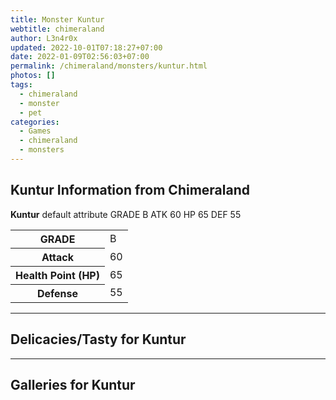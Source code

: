 ```yaml
---
title: Monster Kuntur
webtitle: chimeraland
author: L3n4r0x
updated: 2022-10-01T07:18:27+07:00
date: 2022-01-09T02:56:03+07:00
permalink: /chimeraland/monsters/kuntur.html
photos: []
tags:
  - chimeraland
  - monster
  - pet
categories:
  - Games
  - chimeraland
  - monsters
---
```


<section id="bootstrap-wrapper"><link rel="stylesheet" href="https://rawcdn.githack.com/dimaslanjaka/Web-Manajemen/0c3b5aa1813bd4abcd2c11bf3e37928b15c28664/css/bootstrap-5-3-0-alpha3-wrapper.css"/><h2 id="attribute">Kuntur Information from Chimeraland</h2><p><b>Kuntur</b> default attribute GRADE B ATK 60 HP 65 DEF 55<table><tr><th>GRADE</th><td>B</td></tr><tr><th>Attack</th><td>60</td></tr><tr><th>Health Point (HP)</th><td>65</td></tr><tr><th>Defense</th><td>55</td></tr></table></p><hr/><h2 id="delicacies">Delicacies/Tasty for Kuntur</h2><div class="bg-dark text-light"></div><hr/><div id="gallery"><h2>Galleries for Kuntur</h2><div class="row"></div></div></section>